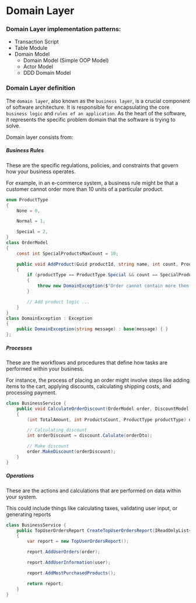 # Domain Layer

### Domain Layer implementation patterns:
- Transaction Script
- Table Module
- Domain Model
    - Domain Model (Simple OOP Model)
    - Actor Model
    - DDD Domain Model

### Domain Layer definition
The `domain layer`, also known as the `business layer`, is a crucial component of software architecture. It is responsible for encapsulating the core `business logic` and `rules of an application`. As the heart of the software, it represents the specific problem domain that the software is trying to solve. 

Domain layer consists from: 

##### Business Rules 
These are the specific regulations, policies, and constraints that govern how your business operates. 

For example, in an e-commerce system, a business rule might be that a customer cannot order more than 10 units of a particular product. 

```csharp
enum ProductType
{
    None = 0,

    Normal = 1,

    Special = 2,
}
class OrderModel
{
    const int SpecialProductsMaxCount = 10;

    public void AddProduct(Guid productId, string name, int count, ProductType productType)
    {
        if (productType == ProductType.Special && count == SpecialProductsMaxCount)
        {
            throw new DomainException($"Order cannot contain more then {SpecialProductsMaxCount} {ProductType.Special} products.");
        }

        // Add product logic ...
    }
}
class DomainException : Exception
{
    public DomainException(string message) : base(message) { }
};
```

##### Processes
These are the workflows and procedures that define how tasks are performed within your business.

For instance, the process of placing an order might involve steps like adding items to the cart, applying discounts, calculating shipping costs, and processing payment.

```csharp
class BusinessService {
    public void CalculateOrderDiscount(OrderModel order, DiscountModel discount)
    {
        (int TotalAmount, int ProductsCount, ProductType productType) orderDto = order;

        // Calculating discount
        int orderDiscount = discount.Calulate(orderDto);

        // Make discount
        order.MakeDiscount(orderDiscount);
    }
}
```

##### Operations
These are the actions and calculations that are performed on data within your system. 

This could include things like calculating taxes, validating user input, or generating reports

```csharp
class BusinessService {
    public TopUserOrdersReport CreateTopUserOrdersReport(IReadOnlyList<OrderModel> order, UserModel user, IReadOnlyList<Products> mostPurchasedProducts)
    {
        var report = new TopUserOrdersReport();

        report.AddUserOrders(order);

        report.AddUserInformation(user);

        report.AddMostPurchasedProducts();

        return report;
    }
}
```

